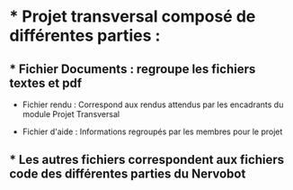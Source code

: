 # * Projet transversal composé de différentes parties :

## * Fichier Documents : regroupe les fichiers textes et pdf

 * Fichier rendu : Correspond aux rendus attendus par les encadrants du module Projet Transversal

 * Fichier d'aide : Informations regroupés par les membres pour le projet

## * Les autres fichiers correspondent aux fichiers code des différentes parties du Nervobot

